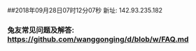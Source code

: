 ##2018年09月28日07时12分07秒 新址: 142.93.235.182
### 兔友常见问题及解答: https://github.com/wanggonging/d/blob/w/FAQ.md
